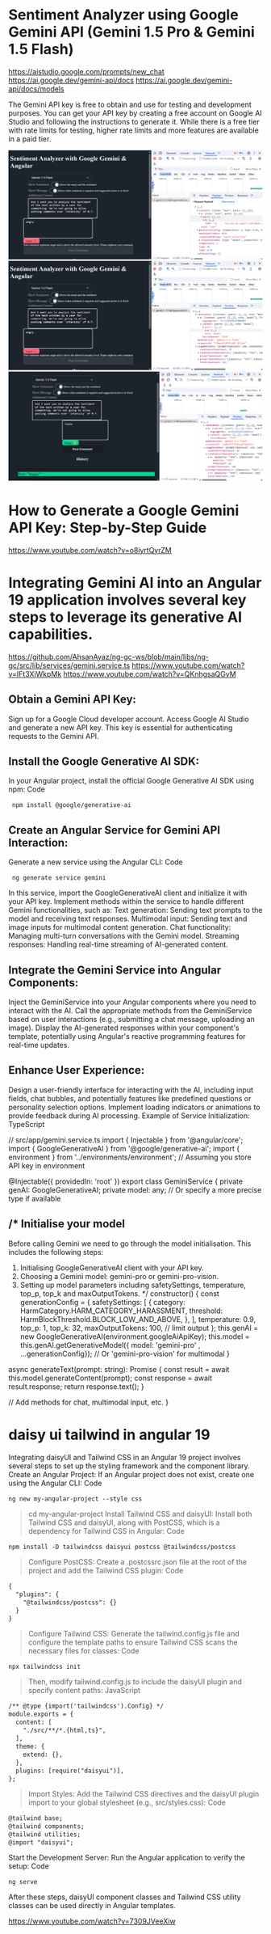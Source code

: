 # Sentiment Analyzer using Google Gemini API (Gemini 1.5 Pro & Gemini 1.5 Flash)
https://aistudio.google.com/prompts/new_chat
https://ai.google.dev/gemini-api/docs
https://ai.google.dev/gemini-api/docs/models

The Gemini API key is free to obtain and use for testing and development purposes. You can get your API key by creating a free account on Google AI Studio and following the instructions to generate it. While there is a free tier with rate limits for testing, higher rate limits and more features are available in a paid tier. 

![Sentiment angry payload](./img/Sentiment_angry_payload.png)
![Sentiment angry response](./img/Sentiment_angry_response.png)
![Sentiment happy](./img/Sentiment_happy.png)

# How to Generate a Google Gemini API Key: Step-by-Step Guide
https://www.youtube.com/watch?v=o8iyrtQyrZM

# Integrating Gemini AI into an Angular 19 application involves several key steps to leverage its generative AI capabilities.
https://github.com/AhsanAyaz/ng-gc-ws/blob/main/libs/ng-gc/src/lib/services/gemini.service.ts
https://www.youtube.com/watch?v=IFt3XjWkpMk
https://www.youtube.com/watch?v=QKnhgsaQGyM

## Obtain a Gemini API Key:
Sign up for a Google Cloud developer account.
Access Google AI Studio and generate a new API key. This key is essential for authenticating requests to the Gemini API.

## Install the Google Generative AI SDK:
In your Angular project, install the official Google Generative AI SDK using npm:
Code

     npm install @google/generative-ai

## Create an Angular Service for Gemini API Interaction:
Generate a new service using the Angular CLI:
Code

     ng generate service gemini

In this service, import the GoogleGenerativeAI client and initialize it with your API key.
Implement methods within the service to handle different Gemini functionalities, such as:
Text generation: Sending text prompts to the model and receiving text responses.
Multimodal input: Sending text and image inputs for multimodal content generation.
Chat functionality: Managing multi-turn conversations with the Gemini model.
Streaming responses: Handling real-time streaming of AI-generated content.

## Integrate the Gemini Service into Angular Components:
Inject the GeminiService into your Angular components where you need to interact with the AI.
Call the appropriate methods from the GeminiService based on user interactions (e.g., submitting a chat message, uploading an image).
Display the AI-generated responses within your component's template, potentially using Angular's reactive programming features for real-time updates.

## Enhance User Experience:
Design a user-friendly interface for interacting with the AI, including input fields, chat bubbles, and potentially features like predefined questions or personality selection options.
Implement loading indicators or animations to provide feedback during AI processing.
Example of Service Initialization:
TypeScript

// src/app/gemini.service.ts
import { Injectable } from '@angular/core';
import { GoogleGenerativeAI } from '@google/generative-ai';
import { environment } from '../environments/environment'; // Assuming you store API key in environment

@Injectable({
  providedIn: 'root'
})
export class GeminiService {
  private genAI: GoogleGenerativeAI;
  private model: any; // Or specify a more precise type if available

  /*
  Initialise your model
  -----------------------------------------------------------------------------------------------
  Before calling Gemini we need to go through the model initialisation. This includes the following steps:

  1. Initialising GoogleGenerativeAI client with your API key.
  2. Choosing a Gemini model: gemini-pro or gemini-pro-vision.
  3. Setting up model parameters including safetySettings, temperature, top_p, top_k and maxOutputTokens.
  */
  constructor() {
    const generationConfig = {
      safetySettings: [
        {
          category: HarmCategory.HARM_CATEGORY_HARASSMENT,
          threshold: HarmBlockThreshold.BLOCK_LOW_AND_ABOVE,
        },
      ],
      temperature: 0.9,
      top_p: 1,
      top_k: 32,
      maxOutputTokens: 100, // limit output
    };
    this.genAI = new GoogleGenerativeAI(environment.googleAiApiKey);
    this.model = this.genAI.getGenerativeModel({ model: 'gemini-pro' , ...generationConfig}); // Or 'gemini-pro-vision' for multimodal
  }

  async generateText(prompt: string): Promise<string> {
    const result = await this.model.generateContent(prompt);
    const response = await result.response;
    return response.text();
  }

  // Add methods for chat, multimodal input, etc.
}

# daisy ui tailwind in angular 19
Integrating daisyUI and Tailwind CSS in an Angular 19 project involves several steps to set up the styling framework and the component library.
Create an Angular Project: If an Angular project does not exist, create one using the Angular CLI:
Code

    ng new my-angular-project --style css

> cd my-angular-project
Install Tailwind CSS and daisyUI: Install both Tailwind CSS and daisyUI, along with PostCSS, which is a dependency for Tailwind CSS in Angular:
Code

    npm install -D tailwindcss daisyui postcss @tailwindcss/postcss

> Configure PostCSS: Create a .postcssrc.json file at the root of the project and add the Tailwind CSS plugin:
Code

    {
      "plugins": {
        "@tailwindcss/postcss": {}
      }
    }

> Configure Tailwind CSS: Generate the tailwind.config.js file and configure the template paths to ensure Tailwind CSS scans the necessary files for classes:
Code

    npx tailwindcss init

> Then, modify tailwind.config.js to include the daisyUI plugin and specify content paths:
JavaScript

    /** @type {import('tailwindcss').Config} */
    module.exports = {
      content: [
        "./src/**/*.{html,ts}",
      ],
      theme: {
        extend: {},
      },
      plugins: [require("daisyui")],
    };
    
> Import Styles: Add the Tailwind CSS directives and the daisyUI plugin import to your global stylesheet (e.g., src/styles.css):
Code

    @tailwind base;
    @tailwind components;
    @tailwind utilities;
    @import "daisyui";
Start the Development Server: Run the Angular application to verify the setup:
Code

    ng serve
After these steps, daisyUI component classes and Tailwind CSS utility classes can be used directly in Angular templates.


https://www.youtube.com/watch?v=7309JVeeXiw